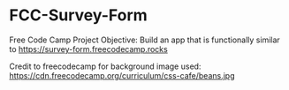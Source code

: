 # FCC-Survey-Form
Free Code Camp Project
Objective: Build an app that is functionally similar to https://survey-form.freecodecamp.rocks

Credit to freecodecamp for background image used:
https://cdn.freecodecamp.org/curriculum/css-cafe/beans.jpg
